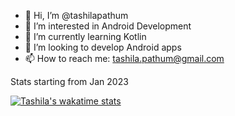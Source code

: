 - 👋 Hi, I’m @tashilapathum
- 👀 I’m interested in Android Development
- 🌱 I’m currently learning Kotlin
- 💞️ I’m looking to develop Android apps
- 📫 How to reach me: tashila.pathum@gmail.com

Stats starting from Jan 2023

[![Tashila's wakatime stats](https://github-readme-stats.vercel.app/api/wakatime?username=tashilapathum&count_private=true&show_icons=true&theme=transparent)](https://github.com/anuraghazra/github-readme-stats)
